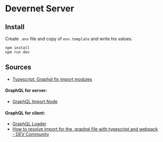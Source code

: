 Devernet Server
=========

## Install 

Create `.env` file and copy of `env.template` and write his values.

```
npm install
npm run dev
```

## Sources

* [Typescript: Graphql fix import modules](https://github.com/apollographql/graphql-tag/issues/59)
#### GraphQL for server:
* [GraphQL Import Node](https://github.com/ardatan/graphql-import-node)

#### GraphQL for client:
* [GraphQL Loader](https://apollo-angular.com/docs/recipes/webpack/)
* [How to resolve import for the .graphql file with typescript and webpack - DEV Community](https://dev.to/open-graphql/how-to-resolve-import-for-the-graphql-file-with-typescript-and-webpack-35lf)
